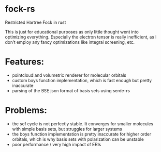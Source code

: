 # fock-rs
Restricted Hartree Fock in rust

This is just for educational purposes as only little thought went into optimizing everything. Especially 
the electron tensor is really inefficient, as I don't employ any fancy optimizations like integral screening, etc.

# Features:
- pointcloud and volumetric renderer for molecular orbitals
- custom boys function implementation, which is fast enough but pretty inaccurate
- parsing of the BSE json format of basis sets using serde-rs

# Problems:
- the scf cycle is not perfectly stable. It converges for smaller molecules with simple basis sets, but struggles for larger systems
- the boys function implementation is pretty inaccurate for higher order orbitals, which is why basis sets with polarization can be unstable
- poor performance / very high impact of ERIs
